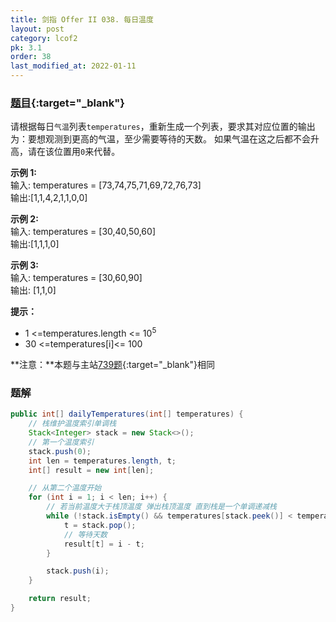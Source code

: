 ```yaml
---
title: 剑指 Offer II 038. 每日温度
layout: post
category: lcof2
pk: 3.1
order: 38
last_modified_at: 2022-01-11
---
```


### [题目](https://leetcode-cn.com/problems/iIQa4I/){:target="_blank"}

请根据每日`气温`列表`temperatures`，重新生成一个列表，要求其对应位置的输出为：要想观测到更高的气温，至少需要等待的天数。
如果气温在这之后都不会升高，请在该位置用`0`来代替。

**示例 1:**  
输入: temperatures = [73,74,75,71,69,72,76,73]  
输出:[1,1,4,2,1,1,0,0]

**示例 2:**  
输入: temperatures = [30,40,50,60]  
输出:[1,1,1,0]

**示例 3:**  
输入: temperatures = [30,60,90]  
输出: [1,1,0]

**提示：**
- 1 <=temperatures.length <= 10<sup>5</sup>
- 30 <=temperatures[i]<= 100

**注意：**本题与主站[739题](https://leetcode-cn.com/problems/daily-temperatures/){:target="_blank"}相同

### 题解

```java
public int[] dailyTemperatures(int[] temperatures) {
    // 栈维护温度索引单调栈
    Stack<Integer> stack = new Stack<>();
    // 第一个温度索引
    stack.push(0);
    int len = temperatures.length, t;
    int[] result = new int[len];

    // 从第二个温度开始
    for (int i = 1; i < len; i++) {
        // 若当前温度大于栈顶温度 弹出栈顶温度 直到栈是一个单调递减栈
        while (!stack.isEmpty() && temperatures[stack.peek()] < temperatures[i]) {
            t = stack.pop();
            // 等待天数
            result[t] = i - t;
        }

        stack.push(i);
    }

    return result;
}
```